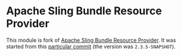 # Apache Sling Bundle Resource Provider

This module is fork of [Apache Sling Bundle Resource Provider](https://github.com/apache/sling-org-apache-sling-bundleresource-impl).
It was started from this [particular commit](https://github.com/apache/sling-org-apache-sling-bundleresource-impl/commit/3a23d672d2255706d57ac809a261aa7dad3db4c7) (the version was `2.3.5-SNAPSHOT`).